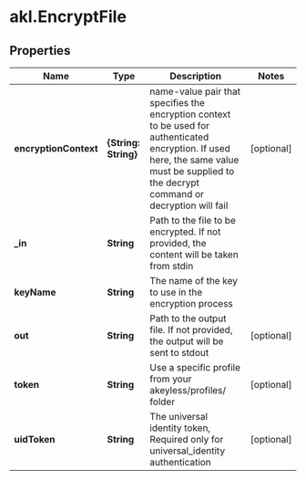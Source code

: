 # akl.EncryptFile

## Properties

Name | Type | Description | Notes
------------ | ------------- | ------------- | -------------
**encryptionContext** | **{String: String}** | name-value pair that specifies the encryption context to be used for authenticated encryption. If used here, the same value must be supplied to the decrypt command or decryption will fail | [optional] 
**_in** | **String** | Path to the file to be encrypted. If not provided, the content will be taken from stdin | 
**keyName** | **String** | The name of the key to use in the encryption process | 
**out** | **String** | Path to the output file. If not provided, the output will be sent to stdout | [optional] 
**token** | **String** | Use a specific profile from your akeyless/profiles/ folder | [optional] 
**uidToken** | **String** | The universal identity token, Required only for universal_identity authentication | [optional] 


